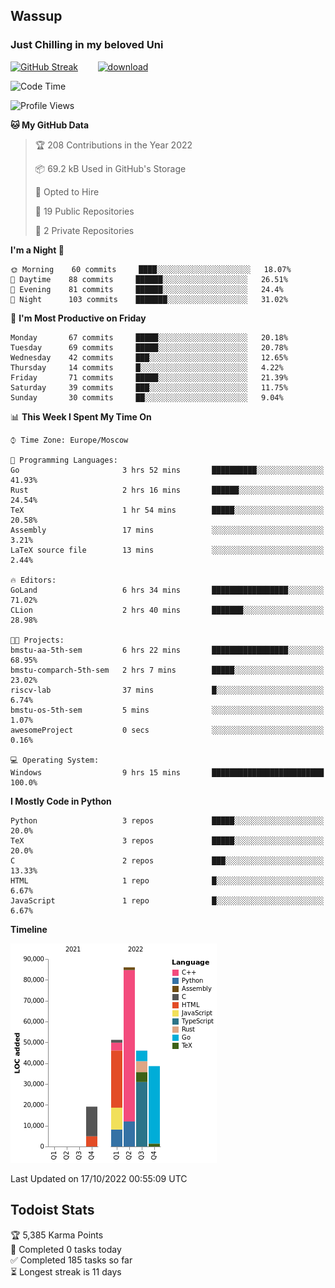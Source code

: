 ## Wassup 
### Just Chilling in my beloved Uni 

<!--
-->

[![GitHub Streak](http://github-readme-streak-stats.herokuapp.com?user=archeoss&theme=shades-of-purple&hide_border=true&date_format=j%20M%5B%20Y%5D)](https://git.io/streak-stats)&nbsp;&nbsp;&nbsp;&nbsp;&nbsp;&nbsp;&nbsp;&nbsp;[![download](https://user-images.githubusercontent.com/68448737/147796309-d8b65b1d-4dde-40d9-b03a-2b42aaa6cd43.jpeg)
](http://bmstu.ru/)

<!--START_SECTION:waka-->
![Code Time](http://img.shields.io/badge/Code%20Time-618%20hrs%2011%20mins-blue)

![Profile Views](http://img.shields.io/badge/Profile%20Views-2-blue)

**🐱 My GitHub Data** 

> 🏆 208 Contributions in the Year 2022
 > 
> 📦 69.2 kB Used in GitHub's Storage 
 > 
> 💼 Opted to Hire
 > 
> 📜 19 Public Repositories 
 > 
> 🔑 2 Private Repositories  
 > 
**I'm a Night 🦉** 

```text
🌞 Morning    60 commits     ████░░░░░░░░░░░░░░░░░░░░░   18.07% 
🌆 Daytime    88 commits     ██████░░░░░░░░░░░░░░░░░░░   26.51% 
🌃 Evening    81 commits     ██████░░░░░░░░░░░░░░░░░░░   24.4% 
🌙 Night      103 commits    ███████░░░░░░░░░░░░░░░░░░   31.02%

```
📅 **I'm Most Productive on Friday** 

```text
Monday       67 commits     █████░░░░░░░░░░░░░░░░░░░░   20.18% 
Tuesday      69 commits     █████░░░░░░░░░░░░░░░░░░░░   20.78% 
Wednesday    42 commits     ███░░░░░░░░░░░░░░░░░░░░░░   12.65% 
Thursday     14 commits     █░░░░░░░░░░░░░░░░░░░░░░░░   4.22% 
Friday       71 commits     █████░░░░░░░░░░░░░░░░░░░░   21.39% 
Saturday     39 commits     ███░░░░░░░░░░░░░░░░░░░░░░   11.75% 
Sunday       30 commits     ██░░░░░░░░░░░░░░░░░░░░░░░   9.04%

```


📊 **This Week I Spent My Time On** 

```text
⌚︎ Time Zone: Europe/Moscow

💬 Programming Languages: 
Go                       3 hrs 52 mins       ██████████░░░░░░░░░░░░░░░   41.93% 
Rust                     2 hrs 16 mins       ██████░░░░░░░░░░░░░░░░░░░   24.54% 
TeX                      1 hr 54 mins        █████░░░░░░░░░░░░░░░░░░░░   20.58% 
Assembly                 17 mins             ░░░░░░░░░░░░░░░░░░░░░░░░░   3.21% 
LaTeX source file        13 mins             ░░░░░░░░░░░░░░░░░░░░░░░░░   2.44%

🔥 Editors: 
GoLand                   6 hrs 34 mins       █████████████████░░░░░░░░   71.02% 
CLion                    2 hrs 40 mins       ███████░░░░░░░░░░░░░░░░░░   28.98%

🐱‍💻 Projects: 
bmstu-aa-5th-sem         6 hrs 22 mins       █████████████████░░░░░░░░   68.95% 
bmstu-comparch-5th-sem   2 hrs 7 mins        █████░░░░░░░░░░░░░░░░░░░░   23.02% 
riscv-lab                37 mins             █░░░░░░░░░░░░░░░░░░░░░░░░   6.74% 
bmstu-os-5th-sem         5 mins              ░░░░░░░░░░░░░░░░░░░░░░░░░   1.07% 
awesomeProject           0 secs              ░░░░░░░░░░░░░░░░░░░░░░░░░   0.16%

💻 Operating System: 
Windows                  9 hrs 15 mins       █████████████████████████   100.0%

```

**I Mostly Code in Python** 

```text
Python                   3 repos             █████░░░░░░░░░░░░░░░░░░░░   20.0% 
TeX                      3 repos             █████░░░░░░░░░░░░░░░░░░░░   20.0% 
C                        2 repos             ███░░░░░░░░░░░░░░░░░░░░░░   13.33% 
HTML                     1 repo              █░░░░░░░░░░░░░░░░░░░░░░░░   6.67% 
JavaScript               1 repo              █░░░░░░░░░░░░░░░░░░░░░░░░   6.67%

```


**Timeline**

![Chart not found](https://raw.githubusercontent.com/archeoss/archeoss/master/charts/bar_graph.png) 


 Last Updated on 17/10/2022 00:55:09 UTC
<!--END_SECTION:waka-->

## Todoist Stats

<!-- TODO-IST:START -->
🏆  5,385 Karma Points           
🌸  Completed 0 tasks today           
✅  Completed 185 tasks so far           
⏳  Longest streak is 11 days
<!-- TODO-IST:END -->
